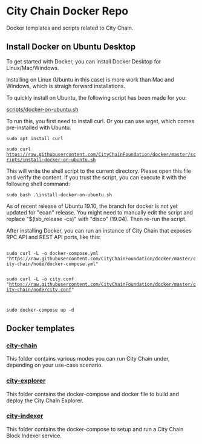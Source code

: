 # City Chain Docker Repo

Docker templates and scripts related to City Chain.

## Install Docker on Ubuntu Desktop

To get started with Docker, you can install Docker Desktop for Linux/Mac/Windows.

Installing on Linux (Ubuntu in this case) is more work than Mac and Windows, which is straigh forward installations.

To quickly install on Ubuntu, the following script has been made for you:

[scripts/docker-on-ubuntu.sh](scripts/docker-on-ubuntu.sh)

To run this, you first need to install curl. Or you can use wget, which comes pre-installed with Ubuntu.

<code>sudo apt install curl</code>

<code>sudo curl https://raw.githubusercontent.com/CityChainFoundation/docker/master/scripts/install-docker-on-ubuntu.sh</code>

This will write the shell script to the current directory. Please open this file and verify the content. If you trust the script, you can execute it with the following shell command:

<code>sudo bash .\install-docker-on-ubuntu.sh</code>

As of recent release of Ubuntu 19.10, the branch for docker is not yet updated for "eoan" release. You might need to manually edit the script and replace "$(lsb_release -cs)" with "disco" (19.04). Then re-run the script.

After installing Docker, you can run an instance of City Chain that exposes RPC API and REST API ports, like this:

<code>
sudo curl -L -o docker-compose.yml "https://raw.githubusercontent.com/CityChainFoundation/docker/master/city-chain/node/docker-compose.yml"

sudo curl -L -o city.conf "https://raw.githubusercontent.com/CityChainFoundation/docker/master/city-chain/node/city.conf"

sudo docker-compose up -d
</code>

## Docker templates

### [city-chain](city-chain)

This folder contains various modes you can run City Chain under, depending on your use-case scenario.

### [city-explorer](city-explorer)

This folder contains the docker-compose and docker file to build and deploy the City Chain Explorer.


### [city-indexer](city-indexer)

This folder contains the docker-compose to setup and run a City Chain Block Indexer service.